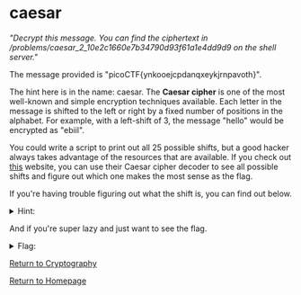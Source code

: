 # caesar
*"Decrypt this message. You can find the ciphertext in /problems/caesar_2_10e2c1660e7b34790d93f61a1e4dd9d9 on the shell server."*

The message provided is "picoCTF{ynkooejcpdanqxeykjrnpavoth}". 

The hint here is in the name: caesar. The **Caesar cipher** is one of the most well-known and simple encryption techniques available. Each letter in the message is 
shifted to the left or right by a fixed number of positions in the alphabet. For example, with a left-shift of 3, the message "hello" would be encrypted as "ebiil".

You could write a script to print out all 25 possible shifts, but a good hacker always takes advantage of the resources that are available. If you check out 
[this](https://www.dcode.fr/caesar-cipher) website, you can use their Caesar cipher decoder to see all possible shifts and figure out which one makes the most sense
as the flag.

If you're having trouble figuring out what the shift is, you can find out below.
<details>
  <summary>Hint:</summary>
  The shift is +22, or a right shift by 22. This is the same thing as a left shift by 4.
</details>

And if you're super lazy and just want to see the flag.
<details>
  <summary>Flag:</summary>
  picoCTF{crossingtherubiconvrtezsxl}
</details>

[Return to Cryptography](https://github.com/sdvickers98/picoCTF-2019-Walkthrough/blob/master/cryptography/%230%20-%20Cryptography%20Home%20Page.md)

[Return to Homepage](https://github.com/sdvickers98/picoCTF-2019-Walkthrough)
